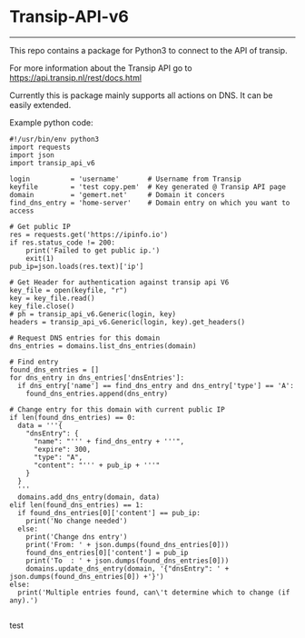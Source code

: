 # Transip-API-v6
---
This repo contains a package for Python3 to connect to the API of transip.

For more information about the Transip API go to https://api.transip.nl/rest/docs.html

Currently this is package mainly supports all actions on DNS. It can be easily extended.

Example python code:
<pre><code>#!/usr/bin/env python3
import requests
import json
import transip_api_v6

login          = 'username'       # Username from Transip
keyfile        = 'test copy.pem'  # Key generated @ Transip API page
domain         = 'gemert.net'     # Domain it concers
find_dns_entry = 'home-server'    # Domain entry on which you want to access

# Get public IP
res = requests.get('https://ipinfo.io')
if res.status_code != 200:
    print('Failed to get public ip.')
    exit(1)
pub_ip=json.loads(res.text)['ip']

# Get Header for authentication against transip api V6
key_file = open(keyfile, "r")
key = key_file.read()
key_file.close()
# ph = transip_api_v6.Generic(login, key)
headers = transip_api_v6.Generic(login, key).get_headers()

# Request DNS entries for this domain
dns_entries = domains.list_dns_entries(domain)

# Find entry
found_dns_entries = []
for dns_entry in dns_entries['dnsEntries']:
  if dns_entry['name'] == find_dns_entry and dns_entry['type'] == 'A':
    found_dns_entries.append(dns_entry)

# Change entry for this domain with current public IP
if len(found_dns_entries) == 0:
  data = '''{
    "dnsEntry": {
      "name": "''' + find_dns_entry + '''",
      "expire": 300,
      "type": "A",
      "content": "''' + pub_ip + '''"
    }
  }
  '''
  domains.add_dns_entry(domain, data)
elif len(found_dns_entries) == 1:
  if found_dns_entries[0]['content'] == pub_ip:
    print('No change needed')
  else:
    print('Change dns entry')
    print('From: ' + json.dumps(found_dns_entries[0]))
    found_dns_entries[0]['content'] = pub_ip
    print('To  : ' + json.dumps(found_dns_entries[0]))
    domains.update_dns_entry(domain, '{"dnsEntry": ' + json.dumps(found_dns_entries[0]) +'}')
else:
  print('Multiple entries found, can\'t determine which to change (if any).')

</code></pre>
test
